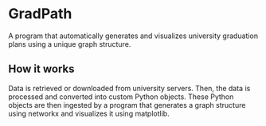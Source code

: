# GradPath

A program that automatically generates and visualizes university graduation plans using a unique graph structure.

## How it works

Data is retrieved or downloaded from university servers. Then, the data is processed and converted into custom Python objects.
These Python objects are then ingested by a program that generates a graph structure using networkx and visualizes it using matplotlib.
